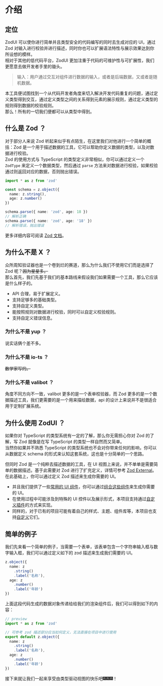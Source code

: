# 介绍

## 定位

ZodUI 可以使你进行简单并且类型安全的代码编写的同时去生成对应的 UI，通过 Zod 对输入进行校验并进行描述，同时你也可以扩展语法特性与展示效果达到你所设想的模样。\
相对于其他的低代码平台，ZodUI 更加注重于代码的可维护性与可扩展性，我们更愿意去做开发者手里的锄头。

> 输入：用户通过交互对组件进行数据的输入，或者是后端数据，又或者是随机数据。

本工具便试图找到一个从代码开发者角度来切入解决开发代码重复的问题，通过定义类型得到交互，通过定义类型之间的关系得到元素的展示规则，通过定义类型的规则得到数据的校验规则。\
那么！所有的一切我们便都可以从类型中得到。

[//]: # (TODO 做个图)

## 什么是 Zod ？

对于部分人来说 Zod 听起来似乎有点陌生，在这里我们对他进行一个简单的概括：Zod 是一个用于描述数据的工具，它可以帮助你定义数据的类型，以及对数据进行校验。\
Zod 的使用方式与 TypeScript 的类型定义非常相似，你可以通过定义一个 `ZodType` 来定义一个数据类型，然后通过 `parse` 方法来对数据进行校验，如果校验通过则返回对应的数据，否则抛出错误。

```typescript
import * as z from 'zod'

const schema = z.object({
  name: z.string(),
  age: z.number()
})

schema.parse({ name: 'zod', age: 18 })
// 解析正确
schema.parse({ name: 'zod', age: '18' })
// 解析错误，抛出错误
```

更多详细内容可阅读 [Zod 文档](https://zod.dev/README_ZH)。

## 为什么不是 X ？

众所周知验证器也是一个卷到烂的赛道，那么为什么我们不使用它们而是选择了 Zod 呢？~~因为星星多。~~\
那么首先，我们先基于我们的基本路线来假设我们如果需要一个工具，那么它应该是什么样子的。

* API 合理，易于扩展定义。
* 支持足够多的基础类型。
* 支持自定义类型。
* 能按照规则对数据进行校验，同时可以自定义校验规则。
* 支持自定义错误信息。

### 为什么不是 yup ？

说实话俩个差不多。

### 为什么不是 io-ts ？

~~数学家写的。~~

### 为什么不是 valibot ？

角度不同方向不一致，valibot 更多的是一个表单校验器，而 Zod 更多的是一个数据描述工具，我们更需要的是一个用来描绘数据，api 的设计上来说并不是很适合用于定制扩展系统。

## 为什么使用 ZodUI ？

如果你对 TypeScript 的类型系统有一定的了解，那么你无需担心你对 Zod 的了解，写 Zod 就像是在写 TypeScript 的类型一样自然而又简单。\
当然你如果并不熟悉 TypeScript 的类型系统也不会对你带来任何的影响，你可以从数据定义 schema 的形式来认知这套系统，这也是十分简单的一个思路。

但同时 Zod 是一个纯粹去描述数据的工具，在 UI 视图上来说，并不单单是需要简单的数据描述。基于此需要对 Zod 进行了扩充定义，详情可参考 [Zod External]()。在此基础上，你可以通过定义 Zod 描述来生成你需要的 UI。

* 并且我们提供了一些[常用的 UI 组件]()，你可以通过[组合这些组件]()来生成你需要的 UI。
* 在使用过程中可能涉及到特殊的 UI 控件以及展示形式，本项目支持通过[自定义插件]()的方式来实现。
* 同样的，对于已有的项目可能有着自己的样式、主题、组件库等，本项目也支持[自定义]()它们。

## 简单的例子

我们先来看一个简单的例子，当需要一个表单，该表单包含一个字符串输入框与数字输入框，我们可以通过定义如下的 zod 描述来生成我们需要的 UI。

```typescript
z.object({
  name: z
    .string()
    .label('名称'),
  age: z
    .number()
    .label('年龄')
})
```

上面这段代码生成的数据对象传递给给我们的渲染组件后，我们可以得到如下的内容：

```typescript zodui:preview
// preview
import * as z from 'zod'

// 可参考 zod 描述部分应当如何定义，无法直接在项目中进行使用
export default z.object({
  name: z
    .string()
    .label('名称'),
  age: z
    .number()
    .label('年龄')
})
```

接下来就让我们一起来享受由类型驱动视图的快乐吧🎆🎆🎆！
